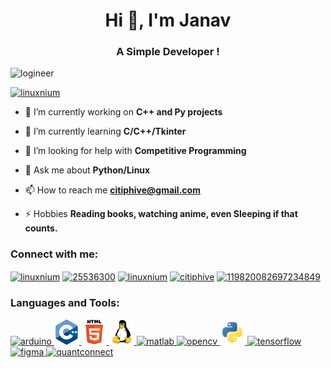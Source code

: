 <h1 align="center">Hi 👋, I'm Janav</h1>
<h3 align="center">A Simple Developer !</h3>

<p align="left"> <img src="https://komarev.com/ghpvc/?username=logineer&label=Profile%20views&color=0e75b6&style=flat" alt="logineer" /> </p>

<p align="left"> <a href="https://twitter.com/linuxnium" target="blank"><img src="https://img.shields.io/twitter/follow/linuxnium?logo=twitter&style=for-the-badge" alt="linuxnium" /></a> </p>

- 🔭 I’m currently working on **C++ and Py projects**

- 🌱 I’m currently learning **C/C++/Tkinter**

- 🤝 I’m looking for help with **Competitive Programming**

- 💬 Ask me about **Python/Linux**

- 📫 How to reach me **citiphive@gmail.com**

- ⚡ Hobbies **Reading books, watching anime, even Sleeping if that counts.**

<h3 align="left">Connect with me:</h3>
<p align="left">
<a href="https://twitter.com/linuxnium" target="blank"><img align="center" src="https://raw.githubusercontent.com/rahuldkjain/github-profile-readme-generator/master/src/images/icons/Social/twitter.svg" alt="linuxnium" height="30" width="40" /></a>
<a href="https://stackoverflow.com/users/25536300" target="blank"><img align="center" src="https://raw.githubusercontent.com/rahuldkjain/github-profile-readme-generator/master/src/images/icons/Social/stack-overflow.svg" alt="25536300" height="30" width="40" /></a>
<a href="https://www.youtube.com/c/linuxnium" target="blank"><img align="center" src="https://raw.githubusercontent.com/rahuldkjain/github-profile-readme-generator/master/src/images/icons/Social/youtube.svg" alt="linuxnium" height="30" width="40" /></a>
<a href="https://www.hackerrank.com/citiphive" target="blank"><img align="center" src="https://raw.githubusercontent.com/rahuldkjain/github-profile-readme-generator/master/src/images/icons/Social/hackerrank.svg" alt="citiphive" height="30" width="40" /></a>
<a href="https://discord.gg/119820082697234849" target="blank"><img align="center" src="https://raw.githubusercontent.com/rahuldkjain/github-profile-readme-generator/master/src/images/icons/Social/discord.svg" alt="119820082697234849" height="30" width="40" /></a>
</p>

<h3 align="left">Languages and Tools:</h3>
<p align="left"> <a href="https://www.arduino.cc/" target="_blank" rel="noreferrer"> <img src="https://cdn.worldvectorlogo.com/logos/arduino-1.svg" alt="arduino" width="40" height="40"/> </a> <a href="https://www.w3schools.com/cpp/" target="_blank" rel="noreferrer"> <img src="https://raw.githubusercontent.com/devicons/devicon/master/icons/cplusplus/cplusplus-original.svg" alt="cplusplus" width="40" height="40"/> </a> <a href="https://www.w3.org/html/" target="_blank" rel="noreferrer"> <img src="https://raw.githubusercontent.com/devicons/devicon/master/icons/html5/html5-original-wordmark.svg" alt="html5" width="40" height="40"/> </a> <a href="https://www.linux.org/" target="_blank" rel="noreferrer"> <img src="https://raw.githubusercontent.com/devicons/devicon/master/icons/linux/linux-original.svg" alt="linux" width="40" height="40"/> </a> <a href="https://www.mathworks.com/" target="_blank" rel="noreferrer"> <img src="https://upload.wikimedia.org/wikipedia/commons/2/21/Matlab_Logo.png" alt="matlab" width="40" height="40"/> </a> <a href="https://opencv.org/" target="_blank" rel="noreferrer"> <img src="https://www.vectorlogo.zone/logos/opencv/opencv-icon.svg" alt="opencv" width="40" height="40"/> </a> <a href="https://www.python.org" target="_blank" rel="noreferrer"> <img src="https://raw.githubusercontent.com/devicons/devicon/master/icons/python/python-original.svg" alt="python" width="40" height="40"/> </a> <a href="https://www.tensorflow.org" target="_blank" rel="noreferrer"> <img src="https://www.vectorlogo.zone/logos/tensorflow/tensorflow-icon.svg" alt="tensorflow" width="40" height="40"/> </a> <a href="https://www.figma.com/" target="_blank" rel="noreferrer"> <img src="https://www.vectorlogo.zone/logos/figma/figma-icon.svg" alt="figma" width="40" height="40"/> </a> <a href="https://www.quantconnect.com/" target="_blank"  rel="noreferrer"> <img src ="https://i0.wp.com/www.marketcalls.in/wp-content/uploads/2014/08/QuantConnectLogo.png?w=300&ssl=1" alt="quantconnect" width="40" height="40"/> </a> </p> 

<!---
logineer/logineer is a ✨ special ✨ repository because its `README.md` (this file) appears on your GitHub profile.
You can click the Preview link to take a look at your changes.
--->
